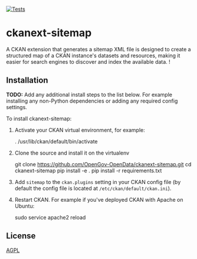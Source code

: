 [![Tests](https://github.com/OpenGov-OpenData/ckanext-sitemap/workflows/Tests/badge.svg?branch=main)](https://github.com/OpenGov-OpenData/ckanext-sitemap/actions)

# ckanext-sitemap
A CKAN extension that generates a sitemap XML file is designed to create a structured map of a CKAN instance's datasets and resources, making it easier for search engines to discover and index the available data. !

## Installation

**TODO:** Add any additional install steps to the list below.
   For example installing any non-Python dependencies or adding any required
   config settings.

To install ckanext-sitemap:

1. Activate your CKAN virtual environment, for example:

     . /usr/lib/ckan/default/bin/activate

2. Clone the source and install it on the virtualenv

   git clone https://github.com/OpenGov-OpenData/ckanext-sitemap.git
   cd ckanext-sitemap
   pip install -e .
	pip install -r requirements.txt

3. Add `sitemap` to the `ckan.plugins` setting in your CKAN
   config file (by default the config file is located at
   `/etc/ckan/default/ckan.ini`).

4. Restart CKAN. For example if you've deployed CKAN with Apache on Ubuntu:

     sudo service apache2 reload

## License

[AGPL](https://www.gnu.org/licenses/agpl-3.0.en.html)
